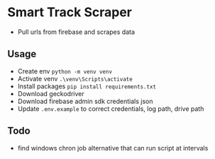 # Smart Track Scraper
* Pull urls from firebase and scrapes data

## Usage
* Create env `python -m venv venv`
* Activate venv `.\venv\Scripts\activate`
* Install packages `pip install requirements.txt`
* Download geckodriver
* Download firebase admin sdk credentials json
* Update `.env.example` to correct credentials, log path, drive path

## Todo 
* find windows chron job alternative that can run script at intervals
